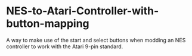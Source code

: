 # NES-to-Atari-Controller-with-button-mapping
A way to make use of the start and select buttons when modding an NES controller to work with the Atari 9-pin standard.
